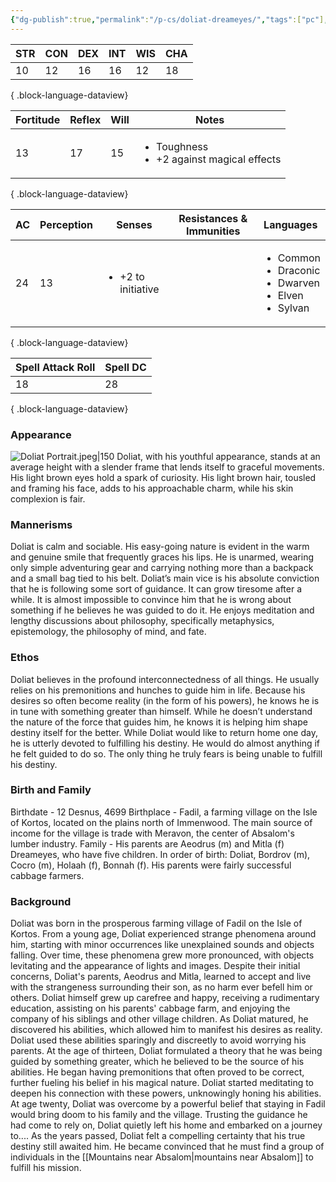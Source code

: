 ```yaml
---
{"dg-publish":true,"permalink":"/p-cs/doliat-dreameyes/","tags":["pc"],"dgShowBacklinks":true,"dgShowLocalGraph":true,"noteIcon":"pc","created":"2023-12-28T00:37:49.029+01:00","updated":"2024-01-18T14:10:08.734+01:00"}
---
```


| STR | CON | DEX | INT | WIS | CHA |
| --- | --- | --- | --- | --- | --- |
| 10  | 12  | 16  | 16  | 12  | 18  |

{ .block-language-dataview}

| Fortitude | Reflex | Will | Notes                                                          |
| --------- | ------ | ---- | -------------------------------------------------------------- |
| 13        | 17     | 15   | <ul><li>Toughness</li><li>+2 against magical effects</li></ul> |

{ .block-language-dataview}

| AC | Perception | Senses                             | Resistances & Immunities | Languages                                                                              |
| -- | ---------- | ---------------------------------- | ------------------------ | -------------------------------------------------------------------------------------- |
| 24 | 13         | <ul><li>+2 to initiative</li></ul> | <ul></ul>                | <ul><li>Common</li><li>Draconic</li><li>Dwarven</li><li>Elven</li><li>Sylvan</li></ul> |

{ .block-language-dataview}

| Spell Attack Roll | Spell DC |
| ----------------- | -------- |
| 18                | 28       |

{ .block-language-dataview}

### Appearance
![Doliat Portrait.jpeg|150](/img/user/_vault/attachments/Doliat%20Portrait.jpeg)
Doliat, with his youthful appearance, stands at an average height with a slender frame that lends itself to graceful movements. His light brown eyes hold a spark of curiosity. His light brown hair, tousled and framing his face, adds to his approachable charm, while his skin complexion is fair.
### Mannerisms
Doliat is calm and sociable. His easy-going nature is evident in the warm and genuine smile that frequently graces his lips. He is unarmed, wearing only simple adventuring gear and carrying nothing more than a backpack and a small bag tied to his belt.
Doliat’s main vice is his absolute conviction that he is following some sort of guidance. It can grow tiresome after a while. It is almost impossible to convince him that he is wrong about something if he believes he was guided to do it. He enjoys meditation and lengthy discussions about philosophy, specifically metaphysics, epistemology, the philosophy of mind, and fate.
### Ethos
Doliat believes in the profound interconnectedness of all things. He usually relies on his premonitions and hunches to guide him in life. Because his desires so often become reality (in the form of his powers), he knows he is in tune with something greater than himself. While he doesn’t understand the nature of the force that guides him, he knows it is helping him shape destiny itself for the better.
While Doliat would like to return home one day, he is utterly devoted to fulfilling his destiny. He would do almost anything if he felt guided to do so. The only thing he truly fears is being unable to fulfill his destiny.
### Birth and Family
Birthdate - 12 Desnus, 4699
Birthplace - Fadil, a farming village on the Isle of Kortos, located on the plains north of Immenwood. The main source of income for the village is trade with Meravon, the center of Absalom's lumber industry.
Family - His parents are Aeodrus (m) and Mitla (f) Dreameyes, who have five children. In order of birth: Doliat, Bordrov (m), Cocro (m), Holaah (f), Bonnah (f). His parents were fairly successful cabbage farmers.
### Background
Doliat was born in the prosperous farming village of Fadil on the Isle of Kortos. From a young age, Doliat experienced strange phenomena around him, starting with minor occurrences like unexplained sounds and objects falling. Over time, these phenomena grew more pronounced, with objects levitating and the appearance of lights and images.
Despite their initial concerns, Doliat's parents, Aeodrus and Mitla, learned to accept and live with the strangeness surrounding their son, as no harm ever befell him or others. Doliat himself grew up carefree and happy, receiving a rudimentary education, assisting on his parents' cabbage farm, and enjoying the company of his siblings and other village children.
As Doliat matured, he discovered his abilities, which allowed him to manifest his desires as reality.  Doliat used these abilities sparingly and discreetly to avoid worrying his parents. At the age of thirteen, Doliat formulated a theory that he was being guided by something greater, which he believed to be the source of his abilities. He began having premonitions that often proved to be correct, further fueling his belief in his magical nature. Doliat started meditating to deepen his connection with these powers, unknowingly honing his abilities.
At age twenty, Doliat was overcome by a powerful belief that staying in Fadil would bring doom to his family and the village. Trusting the guidance he had come to rely on, Doliat quietly left his home and embarked on a journey to.... As the years passed, Doliat felt a compelling certainty that his true destiny still awaited him. He became convinced that he must find a group of individuals in the [[Mountains near Absalom\|mountains near Absalom]] to fulfill his mission.

